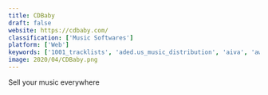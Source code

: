 ```yaml
---
title: CDBaby
draft: false 
website: https://cdbaby.com/
classification: ['Music Softwares']
platform: ['Web']
keywords: ['1001_tracklists', 'aded.us_music_distribution', 'aiva', 'awal', 'bandcamp', 'bandzoogle', 'beyondpod', 'distrokid', 'ditto_music', 'landr', 'last.fm', 'mixesdb', 'notadist', 'onerpm', 'octiive', 'reverbnation', 'routenote', 'serendipity_by_spotify', 'sonicbids', 'soundcloud', 'tunecore', 'setlist.fm']
image: 2020/04/CDBaby.png
---
```

Sell your music everywhere